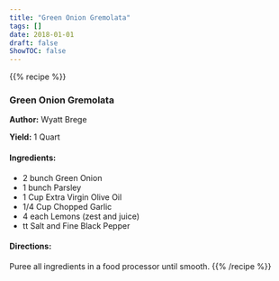 ```yaml
---
title: "Green Onion Gremolata"
tags: []
date: 2018-01-01
draft: false
ShowTOC: false
---
```


{{% recipe %}}

### Green Onion Gremolata

**Author:** Wyatt Brege

**Yield:** 1 Quart


#### Ingredients:

-   2 bunch Green Onion
-   1 bunch Parsley
-   1 Cup Extra Virgin Olive Oil
-   1/4 Cup Chopped Garlic
-   4 each Lemons (zest and juice)
-   tt Salt and Fine Black Pepper

#### Directions: 

Puree all ingredients in a food processor until smooth.
{{% /recipe %}}
